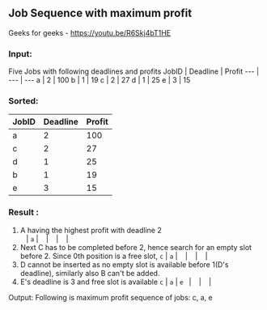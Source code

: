 ## Job Sequence with maximum profit 
Geeks for geeks - https://youtu.be/R6Skj4bT1HE
### Input:
Five Jobs with following deadlines and profits
JobID | Deadline | Profit
--- | --- | ---
   a  |   2   |    100
   b  |   1   |    19
   c  |   2   |    27
   d  |   1   |    25
   e  |   3   |    15
  
### Sorted:
  JobID | Deadline | Profit
--- | --- | ---
   a  |   2   |    100
   c  |   2   |    27
   d  |   1   |    25
   b  |   1   |    19
   e  |   3   |    15
   
### Result :
1. A having the highest profit with deadline 2<br>
` ` | `a` | ` ` | ` ` | ` ` | ` `
2. Next C has to be completed before 2, hence search for 
an empty slot before 2.
Since 0th position is a free slot,
`c` | `a` | ` ` | ` ` | ` ` | ` `
3. D cannot be inserted as no empty slot is available 
before 1(D's deadline), similarly also B can't be added.
4. E's deadline is 3 and free slot is available
`c` | `a` | `e ` | ` ` | ` ` | ` `
  
Output: Following is maximum profit sequence of jobs:
       c, a, e
